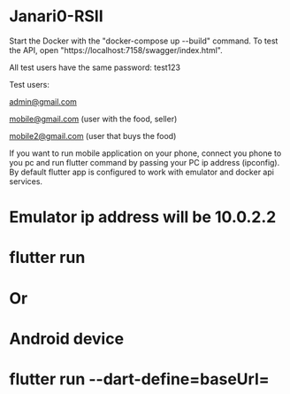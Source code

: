 # Janari0-RSII

Start the Docker with the "docker-compose up --build" command. To test the API, open "https://localhost:7158/swagger/index.html".

All test users have the same password: test123

Test users:

admin@gmail.com

mobile@gmail.com (user with the food, seller)

mobile2@gmail.com (user that buys the food)

If you want to run mobile application on your phone, connect you phone to you pc and run flutter command by passing your PC ip address (ipconfig). 
By default flutter app is configured to work with emulator and docker api services.

# Emulator ip address will be 10.0.2.2
# flutter run  
# Or 
# Android device 
# flutter run --dart-define=baseUrl=<yourIpAddress>